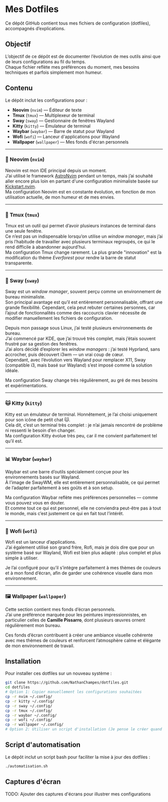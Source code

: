 # Mes Dotfiles

Ce dépôt GitHub contient tous mes fichiers de configuration (dotfiles), accompagnés d’explications.  

## Objectif

L’objectif de ce dépôt est de documenter l’évolution de mes outils ainsi que de leurs configurations au fil du temps.  
Chaque fichier reflète mes préférences du moment, mes besoins techniques et parfois simplement mon humeur.

## Contenu

Le dépôt inclut les configurations pour :

- **Neovim** (`nvim`) — Éditeur de texte
- **Tmux** (`tmux`) — Multiplexeur de terminal
- **Sway** (`sway`) — Gestionnaire de fenêtres Wayland
- **Kitty** (`kitty`) — Émulateur de terminal
- **Waybar** (`waybar`) — Barre de statut pour Wayland
- **Wofi** (`wofi`) — Lanceur d'applications pour Wayland
- **Wallpaper** (`wallpaper`) — Mes fonds d'écran personnels 

---

### 📝 Neovim (`nvim`)

Neovim est mon IDE principal depuis un moment.  
J’ai utilisé le framework [AstroNvim](https://astronvim.com/) pendant un temps, mais j’ai souhaité aller encore plus loin en partant d'une configuration minimaliste basée sur [Kickstart.nvim](https://github.com/nvim-lua/kickstart.nvim).  
Ma configuration Neovim est en constante évolution, en fonction de mon utilisation actuelle, de mon humeur et de mes envies.

---

### 🔀 Tmux (`tmux`)

Tmux est un outil qui permet d’avoir plusieurs instances de terminal dans une seule fenêtre.  
Ce n’est pas un indispensable lorsqu’on utilise un *window manager*, mais j’ai pris l’habitude de travailler avec plusieurs terminaux regroupés, ce qui le rend difficile à abandonner aujourd’hui.  
Ma configuration Tmux change rarement. La plus grande "innovation" est la modification du thème *Everforest* pour rendre la barre de statut transparente.

---

### 🧩 Sway (`sway`)

Sway est un *window manager*, souvent perçu comme un environnement de bureau minimaliste.  
Son principal avantage est qu’il est entièrement personnalisable, offrant une grande flexibilité. Cependant, cela peut rebuter certaines personnes, car l’ajout de fonctionnalités comme des raccourcis clavier nécessite de modifier manuellement les fichiers de configuration.

Depuis mon passage sous Linux, j’ai testé plusieurs environnements de bureau.  
J’ai commencé par KDE, que j’ai trouvé très complet, mais j’étais souvent frustré par sa gestion des fenêtres.  
J’ai alors décidé d’explorer les *window managers* : j’ai testé Hyprland, sans accrocher, puis découvert i3wm — un vrai coup de cœur.  
Cependant, avec l’évolution vers Wayland pour remplacer X11, Sway (compatible i3, mais basé sur Wayland) s’est imposé comme la solution idéale.

Ma configuration Sway change très régulièrement, au gré de mes besoins et expérimentations.

---

### 🐱 Kitty (`kitty`)

Kitty est un émulateur de terminal. Honnêtement, je l’ai choisi uniquement pour son icône de petit chat 🐱.  
Cela dit, c’est un terminal très complet : je n’ai jamais rencontré de problème ni ressenti le besoin d’en changer.  
Ma configuration Kitty évolue très peu, car il me convient parfaitement tel qu’il est.

---

### 📊 Waybar (`waybar`)

Waybar est une barre d’outils spécialement conçue pour les environnements basés sur Wayland.  
À l’image de SwayWM, elle est entièrement personnalisable, ce qui permet de l’adapter parfaitement à ses goûts et à son setup.

Ma configuration Waybar reflète mes préférences personnelles — comme vous pouvez vous en douter.  
Et comme tout ce qui est personnel, elle ne conviendra peut-être pas à tout le monde, mais c’est justement ce qui en fait tout l’intérêt.

---

### 🚀 Wofi (`wofi`)

Wofi est un lanceur d’applications.  
J’ai également utilisé son grand frère, Rofi, mais je dois dire que pour un système basé sur Wayland, Wofi est bien plus adapté : plus complet et plus simple à utiliser.

Je l’ai configuré pour qu’il s’intègre parfaitement à mes thèmes de couleurs et à mon fond d’écran, afin de garder une cohérence visuelle dans mon environnement.

---

### 🖼️ Wallpaper (`wallpaper`)

Cette section contient mes fonds d’écran personnels.  
J’ai une préférence marquée pour les peintures impressionnistes, en particulier celles de **Camille Pissarro**, dont plusieurs œuvres ornent régulièrement mon bureau.

Ces fonds d’écran contribuent à créer une ambiance visuelle cohérente avec mes thèmes de couleurs et renforcent l’atmosphère calme et élégante de mon environnement de travail.

## Installation

Pour installer ces dotfiles sur un nouveau système :

```bash
git clone https://github.com/NathanChampes/dotfiles.git
cd dotfiles
# Option 1: Copier manuellement les configurations souhaitées
cp -r nvim ~/.config/
cp -r kitty ~/.config/
cp -r sway ~/.config/
cp -r tmux ~/.config/
cp -r waybar ~/.config/
cp -r wofi ~/.config/
cp -r wallpaper ~/.config/
# Option 2: Utiliser un script d'installation (Je pense le créer quand j'aurais la motivation)
```

## Script d'automatisation

Le dépôt inclut un script bash pour faciliter la mise à jour des dotfiles :

```bash
./automatisation.sh
```

## Captures d'écran

TODO: Ajouter des captures d'écrans pour illustrer mes configurations
